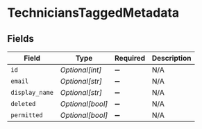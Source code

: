 # TechniciansTaggedMetadata


## Fields

| Field              | Type               | Required           | Description        |
| ------------------ | ------------------ | ------------------ | ------------------ |
| `id`               | *Optional[int]*    | :heavy_minus_sign: | N/A                |
| `email`            | *Optional[str]*    | :heavy_minus_sign: | N/A                |
| `display_name`     | *Optional[str]*    | :heavy_minus_sign: | N/A                |
| `deleted`          | *Optional[bool]*   | :heavy_minus_sign: | N/A                |
| `permitted`        | *Optional[bool]*   | :heavy_minus_sign: | N/A                |